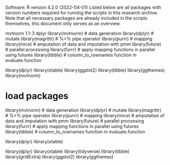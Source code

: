 Software: R version 4.2.0 (2022-04-01)
Listed below are all packages with version numbers required for running the scripts in this research archive. Note that all necessary packages are already included in the scripts themselves, this document only serves as an overview.

mvtnorm 1.1-3
dplyr 
library(mvtnorm) # data generation
library(dplyr) # mutate
library(magrittr) # %>% pipe operator
library(purrr) # mapping
library(mice) # amputation of data and imputation with pmm
library(future) # parallel processing
library(furrr) # apply mapping functions in parallel using futures 
library(tibble) # column_to_rownames function in evaluate.function

library(dplyr)
library(xtable)
library(ggplot2)
library(tibble)
library(ggthemes)
library(mvtnorm)

# load packages
library(mvtnorm) # data generation
library(dplyr) # mutate
library(magrittr) # %>% pipe operator
library(purrr) # mapping
library(mice) # amputation of data and imputation with pmm
library(future) # parallel processing
library(furrr) # apply mapping functions in parallel using futures 
library(tibble) # column_to_rownames function in evaluate.function

library(dplyr)
library(xtable)

library(dplyr)
library(xtable)
library(tidyverse)
library(tibble)
library(gridExtra)
library(ggplot2)
library(ggthemes)


